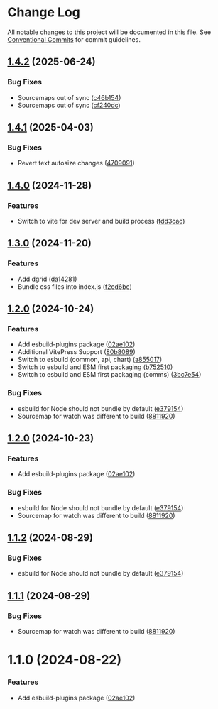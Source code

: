 # Change Log

All notable changes to this project will be documented in this file.
See [Conventional Commits](https://conventionalcommits.org) for commit guidelines.

## [1.4.2](https://github.com/hpcc-systems/Visualization/compare/esbuild-plugins-v1.4.1...esbuild-plugins-v1.4.2) (2025-06-24)


### Bug Fixes

* Sourcemaps out of sync ([c46b154](https://github.com/hpcc-systems/Visualization/commit/c46b1546855ee4a45bc299203dea430e84912d40))
* Sourcemaps out of sync ([cf240dc](https://github.com/hpcc-systems/Visualization/commit/cf240dc9c56be036877598635af411bccf1938b9))

## [1.4.1](https://github.com/hpcc-systems/Visualization/compare/esbuild-plugins-v1.4.0...esbuild-plugins-v1.4.1) (2025-04-03)


### Bug Fixes

* Revert text autosize changes ([4709091](https://github.com/hpcc-systems/Visualization/commit/47090910e3957381fadbe069a3087314643841b3))

## [1.4.0](https://github.com/hpcc-systems/Visualization/compare/esbuild-plugins-v1.3.0...esbuild-plugins-v1.4.0) (2024-11-28)


### Features

* Switch to vite for dev server and build process ([fdd3cac](https://github.com/hpcc-systems/Visualization/commit/fdd3cacd13aed0b2527b9d32c37a1ac7d74c6f66))

## [1.3.0](https://github.com/hpcc-systems/Visualization/compare/esbuild-plugins-v1.2.0...esbuild-plugins-v1.3.0) (2024-11-20)


### Features

* Add dgrid ([da14281](https://github.com/hpcc-systems/Visualization/commit/da14281ee8c91d6440734f6cf3cb1bfb6118a415))
* Bundle css files into index.js ([f2cd6bc](https://github.com/hpcc-systems/Visualization/commit/f2cd6bc8ff666bf5ae756b69ac8f0a677e02819e))

## [1.2.0](https://github.com/hpcc-systems/Visualization/compare/esbuild-plugins-v1.1.2...esbuild-plugins-v1.2.0) (2024-10-24)


### Features

* Add esbuild-plugins package ([02ae102](https://github.com/hpcc-systems/Visualization/commit/02ae102f9cc6011be58ae0a51a0d01f494fac4de))
* Additional VitePress Support ([80b8089](https://github.com/hpcc-systems/Visualization/commit/80b8089e96f1841c52f05e10c6a1c880b739a521))
* Switch to esbuild (common, api, chart) ([a855017](https://github.com/hpcc-systems/Visualization/commit/a855017b8b35ee53ca4a3a060973bf4b87c8916b))
* Switch to esbuild and ESM first packaging ([b752510](https://github.com/hpcc-systems/Visualization/commit/b752510b5074fbc9a606e4d189412798c241f414))
* Switch to esbuild and ESM first packaging (comms) ([3bc7e54](https://github.com/hpcc-systems/Visualization/commit/3bc7e54da7a70d5bfc57ea4b1a87fb02913cbf40))


### Bug Fixes

* esbuild for Node should not bundle by default ([e379154](https://github.com/hpcc-systems/Visualization/commit/e37915451fb32d7b6b6796ecf19ef4a0292b9419))
* Sourcemap for watch was different to build ([8811920](https://github.com/hpcc-systems/Visualization/commit/88119207d09e861d0bd86145134d2736bbb49fd3))

## [1.2.0](https://github.com/hpcc-systems/Visualization/compare/esbuild-plugins-v1.1.2...esbuild-plugins-v1.2.0) (2024-10-23)


### Features

* Add esbuild-plugins package ([02ae102](https://github.com/hpcc-systems/Visualization/commit/02ae102f9cc6011be58ae0a51a0d01f494fac4de))


### Bug Fixes

* esbuild for Node should not bundle by default ([e379154](https://github.com/hpcc-systems/Visualization/commit/e37915451fb32d7b6b6796ecf19ef4a0292b9419))
* Sourcemap for watch was different to build ([8811920](https://github.com/hpcc-systems/Visualization/commit/88119207d09e861d0bd86145134d2736bbb49fd3))

## [1.1.2](https://github.com/hpcc-systems/hpcc-js-wasm/compare/@hpcc-js/esbuild-plugins@1.1.1...@hpcc-js/esbuild-plugins@1.1.2) (2024-08-29)


### Bug Fixes

* esbuild for Node should not bundle by default ([e379154](https://github.com/hpcc-systems/hpcc-js-wasm/commit/e37915451fb32d7b6b6796ecf19ef4a0292b9419))





## [1.1.1](https://github.com/hpcc-systems/hpcc-js-wasm/compare/@hpcc-js/esbuild-plugins@1.1.0...@hpcc-js/esbuild-plugins@1.1.1) (2024-08-29)


### Bug Fixes

*  Sourcemap for watch was different to build ([8811920](https://github.com/hpcc-systems/hpcc-js-wasm/commit/88119207d09e861d0bd86145134d2736bbb49fd3))






# 1.1.0 (2024-08-22)


### Features

*  Add esbuild-plugins package ([02ae102](https://github.com/hpcc-systems/hpcc-js-wasm/commit/02ae102f9cc6011be58ae0a51a0d01f494fac4de))
